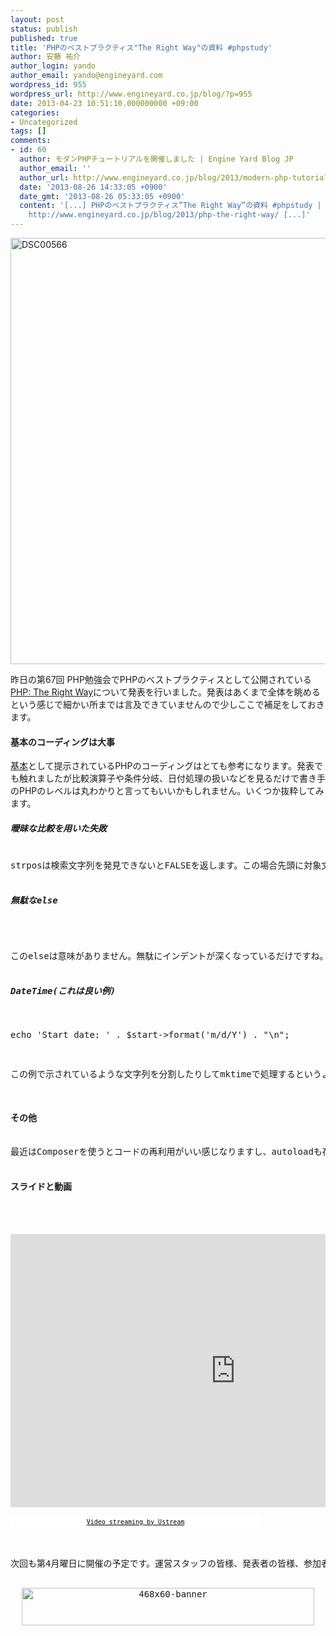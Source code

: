 ```yaml
---
layout: post
status: publish
published: true
title: 'PHPのベストプラクティス"The Right Way"の資料 #phpstudy'
author: 安藤 祐介
author_login: yando
author_email: yando@engineyard.com
wordpress_id: 955
wordpress_url: http://www.engineyard.co.jp/blog/?p=955
date: 2013-04-23 10:51:10.000000000 +09:00
categories:
- Uncategorized
tags: []
comments:
- id: 60
  author: モダンPHPチュートリアルを開催しました | Engine Yard Blog JP
  author_email: ''
  author_url: http://www.engineyard.co.jp/blog/2013/modern-php-tutorial/
  date: '2013-08-26 14:33:05 +0900'
  date_gmt: '2013-08-26 05:33:05 +0900'
  content: '[...] PHPのベストプラクティス”The Right Way”の資料 #phpstudy | Engine Yard Blog JP
    http://www.engineyard.co.jp/blog/2013/php-the-right-way/ [...]'
---
```

<img src="http://www.engineyard.co.jp/blog/wp-content/uploads/2013/04/DSC00566-1024x682.jpg" alt="DSC00566" width="1024" height="682" class="alignnone size-large wp-image-956" />

昨日の第67回 PHP勉強会でPHPのベストプラクティスとして公開されている<a href="http://ja.phptherightway.com/">PHP: The Right Way</a>について発表を行いました。発表はあくまで全体を眺めるという感じで細かい所までは言及できていませんので少しここで補足をしておきます。

<h4>基本のコーディングは大事</h4>
<a href="http://ja.phptherightway.com/pages/The-Basics.html" target="_blank">基本</a>として提示されているPHPのコーディングはとても参考になります。発表でも触れましたが比較演算子や条件分岐、日付処理の扱いなどを見るだけで書き手のPHPのレベルは丸わかりと言ってもいいかもしれません。いくつか抜粋してみます。

<h5>曖昧な比較を用いた失敗</h5>
<pre lang="php">
<?php
/**
 * 厳格な比較
 */
if (strpos('testing', 'test')) {    // 'test' は 0 番目の位置にあり、これはboolean型の'false'と見なされる
    // コード...
}
</pre>
strposは検索文字列を発見できないとFALSEを返します。この場合先頭に対象文字列があるので0が返りますが、厳密な比較を用いていないが為に意図した動きになりません。

<h5>無駄なelse</h5>
<pre lang="php">
<?php
function test($a)
{
    if ($a) {
        return true;
    } else {
        return false;
    }
}
</pre>
このelseは意味がありません。無駄にインデントが深くなっているだけですね。

<h5>DateTime(これは良い例)</h5>
<pre lang="php">
<?php
$raw = '22. 11. 1968';
$start = \DateTime::createFromFormat('d. m. Y', $raw);

echo 'Start date: ' . $start->format('m/d/Y') . "\n";
</pre>

この例で示されているような文字列を分割したりしてmktimeで処理するというようなコードを初心者の人は良く書いてしまいがちです。見ての通り実は組み込みのモジュールを使えばどうとでも処理することができます。

<h4>その他</h4>
最近はComposerを使うとコードの再利用がいい感じなりますし、autoloadも存分に活用できます。まだ充分に利用が広まっていないのが残念ですが、使っていない場合は楽をするために活用したいところです。あちこちにrequire_onceをばら撒く労力はもう必要なくなったのです。(require_onceではなくrequireを使っているなんていうのはまた別の話ですが...)

<h4>スライドと動画</h4>
<script async class="speakerdeck-embed" data-id="435f5cf08bbe0130611e1231381d54e9" data-ratio="1.33333333333333" src="//speakerdeck.com/assets/embed.js"></script>

<iframe width="720" height="437" src="http://www.ustream.tv/embed/recorded/31816357?v=3&amp;wmode=direct" scrolling="no" frameborder="0" style="border: 0px none transparent;">    </iframe>
<br /><a href="http://www.ustream.tv/" style="padding: 2px 0px 4px; width: 400px; background: #ffffff; display: block; color: #000000; font-weight: normal; font-size: 10px; text-decoration: underline; text-align: center;" target="_blank">Video streaming by Ustream</a>

次回も第4月曜日に開催の予定です。運営スタッフの皆様、発表者の皆様、参加者のみなさまお疲れ様でした。

<div style="text-align:center"><a href="http://www.engineyard.co.jp/cloud_signup"><img src="http://www.engineyard.co.jp/blog/wp-content/uploads/2013/04/468x60-banner.jpg" alt="468x60-banner" width="468" height="60" class="alignnone size-full wp-image-908" /></a></div>
